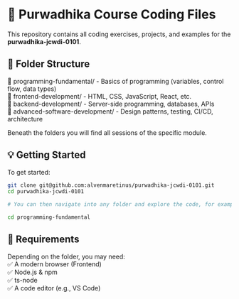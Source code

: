 # 📘 Purwadhika Course Coding Files

This repository contains all coding exercises, projects, and examples for the **purwadhika-jcwdi-0101**.

## 🧭 Folder Structure

📁 programming-fundamental/ - Basics of programming (variables, control flow, data types)  
📁 frontend-development/ - HTML, CSS, JavaScript, React, etc.  
📁 backend-development/ - Server-side programming, databases, APIs  
📁 advanced-software-development/ - Design patterns, testing, CI/CD, architecture  

Beneath the folders you will find all sessions of the specific module.

## 💡 Getting Started

To get started:

```bash
git clone git@github.com:alvenmaretinus/purwadhika-jcwdi-0101.git
cd purwadhika-jcwdi-0101

# You can then navigate into any folder and explore the code, for example:

cd programming-fundamental
```

## 📌 Requirements
Depending on the folder, you may need:  
✅ A modern browser (Frontend)  
✅ Node.js & npm  
✅ ts-node  
✅ A code editor (e.g., VS Code)
